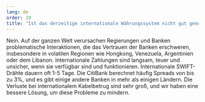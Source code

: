 ```yaml
---
lang: de
order: 19
title: "Ist das derzeitige internationale Währungssystem nicht gut genug?"
---
```

Nein. Auf der ganzen Welt verursachen Regierungen und Banken problematische Interaktionen, die das Vertrauen der Banken erschweren, insbesondere in volatilen Regionen wie Hongkong, Venezuela, Argentinien oder dem Libanon. Internationale Zahlungen sind langsam, teuer und unsicher, wenn sie verfügbar sind und funktionieren. Internationale SWIFT-Drähte dauern oft 1-5 Tage. Die CitiBank berechnet häufig Spreads von bis zu 3%, und es gibt einige andere Banken in mehr als einigen Ländern. Die Verluste bei internationalem Kabelbetrug sind sehr groß, und wir haben eine bessere Lösung, um diese Probleme zu mindern.
